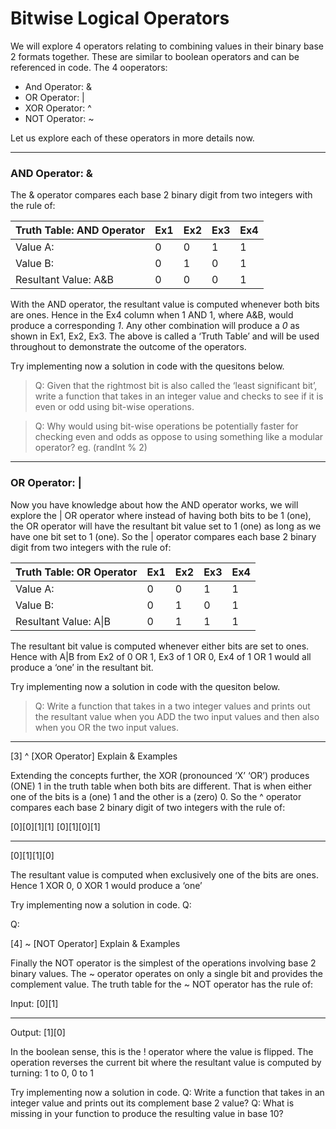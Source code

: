 # Bitwise Logical Operators

We will explore 4 operators relating to combining values in their binary base 2 formats together.  These are similar to boolean operators and can be referenced in code.  The 4 ooperators:

  - And Operator:  &
  - OR Operator:  |
  - XOR Operator:  ^
  - NOT Operator:  ~

Let us explore each of these operators in more details now.
_____________________
### AND Operator: &
The & operator compares each base 2 binary digit from two integers with the rule of:

| Truth Table: AND Operator | Ex1 | Ex2 | Ex3 | Ex4 |
|---------------------------|-----|-----|-----|-----|
| Value A:                  | 0   | 0   | 1   | 1   |
| Value B:                  | 0   | 1   | 0   | 1   |
| Resultant Value:  A&B     | 0   | 0   | 0   | 1   |

With the AND operator, the resultant value is computed whenever both bits are ones.  Hence in the Ex4 column when 1 AND 1, where A&B, would produce a corresponding *1*.  Any other combination will produce a *0* as shown in Ex1, Ex2, Ex3.  The above is called a ‘Truth Table’ and will be used throughout to demonstrate the outcome of the operators.

Try implementing now a solution in code with the quesitons below.
>Q:  Given that the rightmost bit is also called the ‘least significant bit’, write a function that takes in an integer value and checks to see if it is even or odd using bit-wise operations.

>Q:  Why would using bit-wise operations be potentially faster for checking even and odds as oppose to using something like a modular operator? eg. (randInt % 2)
>
_____________________
### OR Operator: |

Now you have knowledge about how the AND operator works, we will explore the | OR operator where instead of having both bits to be 1 (one), the OR operator will have the resultant bit value set to 1 (one) as long as we have one bit set to 1 (one).  So the | operator compares each base 2 binary digit from two integers with the rule of:

| Truth Table: OR Operator | Ex1 | Ex2 | Ex3 | Ex4 |
|---------------------------|-----|-----|-----|-----|
| Value A:                  | 0   | 0   | 1   | 1   |
| Value B:                  | 0   | 1   | 0   | 1   |
| Resultant Value:  A\|B   | 0   | 1   | 1   | 1   |

The resultant bit value is computed whenever either bits are set to ones.  Hence with A|B from Ex2 of 0 OR 1, Ex3 of 1 OR 0, Ex4 of 1 OR 1 would all produce a ‘one’ in the resultant bit.

Try implementing now a solution in code with the quesiton below.

>Q:  Write a function that takes in a two integer values and prints out the resultant value when you ADD the two input values and then also when you OR the two input values.
>
_____________________

[3] ^ [XOR Operator]
Explain & Examples

Extending the concepts further, the XOR (pronounced ‘X’ ‘OR’) produces (ONE) 1 in the truth table when both bits are different.  That is when either one of the bits is a (one) 1 and the other is a (zero) 0.
So the ^ operator compares each base 2 binary digit of two integers with the rule of:

[0][0][1][1]
[0][1][0][1]
________
[0][1][1][0]

The resultant value is computed when exclusively one of the bits are ones.  Hence 1 XOR 0, 0 XOR 1 would produce a ‘one’

Try implementing now a solution in code.
Q:

Q:

[4] ~ [NOT Operator]
Explain & Examples

Finally the NOT operator is the simplest of the operations involving base 2 binary values.
The ~ operator operates on only a single bit and provides the complement value.  The truth table for the ~ NOT operator has the rule of:

Input:    [0][1]
______   ____
Output: [1][0]

In the boolean sense, this is the ! operator where the value is flipped.  The operation reverses the current bit where the resultant value is computed by turning:  1 to 0, 0 to 1

Try implementing now a solution in code.
Q:
Write a function that takes in an integer value and prints out its complement base 2 value?
Q:
What is missing in your function to produce the resulting value in base 10?
